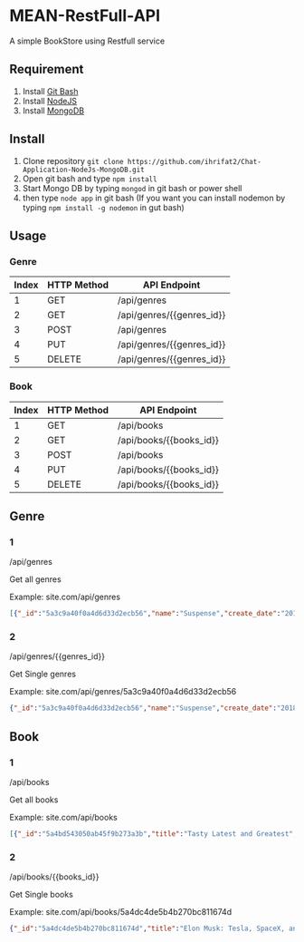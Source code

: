 # MEAN-RestFull-API

A simple BookStore using Restfull service

## Requirement

1. Install [Git Bash](https://git-scm.com/)
2. Install [NodeJS](https://nodejs.org/en/)
3. Install [MongoDB](https://www.mongodb.com/)

## Install 

1. Clone repository `git clone https://github.com/ihrifat2/Chat-Application-NodeJs-MongoDB.git`
2. Open git bash and type `npm install`
3. Start Mongo DB by typing `mongod` in git bash or power shell
4. then type `node app` in git bash (If you want you can install nodemon by typing `npm install -g nodemon` in gut bash)

## Usage

### Genre

Index | HTTP Method | API Endpoint
----------|----------|----------
1 | GET | /api/genres
2 | GET | /api/genres/{{genres_id}}
3 | POST | /api/genres
4 | PUT | /api/genres/{{genres_id}}
5 | DELETE | /api/genres/{{genres_id}}

### Book

Index | HTTP Method | API Endpoint
----------|----------|----------
1 | GET | /api/books
2 | GET | /api/books/{{books_id}}
3 | POST | /api/books
4 | PUT | /api/books/{{books_id}}
5 | DELETE | /api/books/{{books_id}}

## Genre

### 1 

/api/genres

Get all genres

Example: site.com/api/genres

```json
[{"_id":"5a3c9a40f0a4d6d33d2ecb56","name":"Suspense","create_date":"2018-01-09T04:13:35.006Z"},{"_id":"5a3c9a59f0a4d6d33d2ecb57","name":"Self Help","create_date":"2018-01-09T04:13:35.008Z"},{"_id":"5a4c5c0ff2303d14e4a837c4","name":"Thriller","__v":0,"create_date":"2018-01-03T04:29:03.982Z"}]
```

### 2

/api/genres/{{genres_id}}

Get Single genres

Example: site.com/api/genres/5a3c9a40f0a4d6d33d2ecb56

```json
{"_id":"5a3c9a40f0a4d6d33d2ecb56","name":"Suspense","create_date":"2018-01-09T04:34:55.547Z"}
```


## Book

### 1 

/api/books

Get all books

Example: site.com/api/books

```json
[{"_id":"5a4bd543050ab45f9b273a3b","title":"Tasty Latest and Greatest","genre":"cooking","description":"Tasty Buzzfeed is the popular cooking brand, delivers both comforting and healthy weeknight dinners for meat-lovers, vegetarians, and vegans alike, plus treats like ice cream, chocolate desserts, and rainbow recipes galore. You’ve been mesmerized by their top-down recipe videos, but there is still something about having a tangible album of edible deliciousness at your fingertips.\n\nTasty Buzzfeed is the popular cooking brand, delivers both comforting and healthy weeknight dinners for meat-lovers, vegetarians, and vegans alike, plus treats like ice cream, chocolate desserts, and rainbow recipes galore. You’ve been mesmerized by their top-down recipe videos, but there is still something about having a tangible album of edible deliciousness at your fingertips.\n\nTasty Buzzfeed is the popular cooking brand, delivers both comforting and healthy weeknight dinners for meat-lovers, vegetarians, and vegans alike, plus treats like ice cream, chocolate desserts, and rainbow recipes galore. You’ve been mesmerized by their top-down recipe videos, but there is still something about having a tangible album of edible deliciousness at your fingertips.","author":"Tasty","publisher":"Potter/TenSpeed/Harmony","pages":"480","image_url":"https://prodimage.images-bn.com/pimages/9780525575641_p0_v2_s550x406.jpg","buy_url":"https://www.barnesandnoble.com/w/tasty-latest-and-greatest-tasty/1127329974?ean=9780525575641#/","create_date":"2018-01-09T04:35:49.724Z"},{"_id":"5a4dc4de5b4b270bc811674d","title":"Elon Musk: Tesla, SpaceX, and the Quest for a Fantastic Future","author":"Ashlee Vance","genre":"Other","publisher":"HarperAudio","description":"In the spirit of Steve Jobs and Moneyball, Elon Musk is both an illuminating and authorized look at the extraordinary life of one of Silicon Valley's most exciting, unpredictable, and ambitious entrepreneurs - a real-life Tony Stark - and a fascinating exploration of the renewal of American invention and its new makers.\n\nElon Musk spotlights the technology and vision of Elon Musk, the renowned entrepreneur and innovator behind SpaceX, Tesla, and SolarCity, who sold one of his Internet companies, PayPal, for $1.5 billion. Ashlee Vance captures the full spectacle and arc of the genius' life and work, from his tumultuous upbringing in South Africa and flight to the United States to his dramatic technical innovations and entrepreneurial pursuits.","image_url":"https://images-na.ssl-images-amazon.com/images/I/51IQzkj0%2BNL._AA300_.jpg","buy_url":"https://www.amazon.com/gp/product/B00UVY52JO/ref=s9_acsd_top_hd_bw_bj8V_c_x_4_w?pf_rd_m=ATVPDKIKX0DER&pf_rd_s=merchandised-search-5&pf_rd_r=Q9EA30T7299P9A53MP4P&pf_rd_t=101&pf_rd_p=c198e32e-5978-5ec5-ac13-3ed917d64732&pf_rd_i=173507","__v":0,"create_date":"2018-01-04T06:08:30.633Z"}]
```

### 2

/api/books/{{books_id}}

Get Single books

Example: site.com/api/books/5a4dc4de5b4b270bc811674d

```json
{"_id":"5a4dc4de5b4b270bc811674d","title":"Elon Musk: Tesla, SpaceX, and the Quest for a Fantastic Future","author":"Ashlee Vance","genre":"Other","publisher":"HarperAudio","description":"In the spirit of Steve Jobs and Moneyball, Elon Musk is both an illuminating and authorized look at the extraordinary life of one of Silicon Valley's most exciting, unpredictable, and ambitious entrepreneurs - a real-life Tony Stark - and a fascinating exploration of the renewal of American invention and its new makers.\n\nElon Musk spotlights the technology and vision of Elon Musk, the renowned entrepreneur and innovator behind SpaceX, Tesla, and SolarCity, who sold one of his Internet companies, PayPal, for $1.5 billion. Ashlee Vance captures the full spectacle and arc of the genius' life and work, from his tumultuous upbringing in South Africa and flight to the United States to his dramatic technical innovations and entrepreneurial pursuits.","image_url":"https://images-na.ssl-images-amazon.com/images/I/51IQzkj0%2BNL._AA300_.jpg","buy_url":"https://www.amazon.com/gp/product/B00UVY52JO/ref=s9_acsd_top_hd_bw_bj8V_c_x_4_w?pf_rd_m=ATVPDKIKX0DER&pf_rd_s=merchandised-search-5&pf_rd_r=Q9EA30T7299P9A53MP4P&pf_rd_t=101&pf_rd_p=c198e32e-5978-5ec5-ac13-3ed917d64732&pf_rd_i=173507","__v":0,"create_date":"2018-01-04T06:08:30.633Z"}
```
